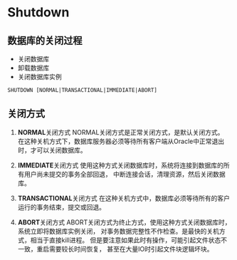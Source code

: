 # Shutdown

## 数据库的关闭过程

- 关闭数据库
- 卸载数据库
- 关闭数据库实例

```oracle
SHUTDOWN [NORMAL|TRANSACTIONAL|IMMEDIATE|ABORT]
```

## 关闭方式

1. **NORMAL**关闭方式
NORMAL关闭方式是正常关闭方式，是默认关闭方式。
在这种关机方式下，数据库服务器必须等待所有客户端从Oracle中正常退出时，才可以关闭数据库。

2. **IMMEDIATE**关闭方式
使用这种方式关闭数据库时，系统将连接到数据库的所有用户尚未提交的事务全部回退，
中断连接会话，清理资源，然后关闭数据库。

3. **TRANSACTIONAL**关闭方式
在这种关机方式中，数据库必须等待所有的客户运行的事务结束，提交或回退。

4. **ABORT**关闭方式
ABORT关闭方式为终止方式，使用这种方式关闭数据库时，系统立即将数据库实例关闭，
对事务数据完整性不作检查。是最快的关机方式，相当于直接kill进程。
但是要注意如果此时有操作，可能引起文件状态不一致，重启需要较长时间恢复，
甚至在大量IO时引起文件块逻辑坏块。